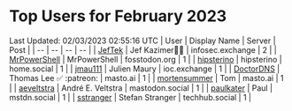 # Top Users for February 2023
Last Updated: 02/03/2023 02:55:16 UTC
| User | Display Name | Server | Post |
| -- | -- | -- | -- |
| [JefTek](https://infosec.exchange/@JefTek) | Jef Kazimer😶‍🌫️ | infosec.exchange | 2 |
| [MrPowerShell](https://fosstodon.org/@MrPowerShell) | MrPowerShell | fosstodon.org | 1 |
| [hipsterino](https://home.social/@hipsterino) | hipsterino | home.social | 1 |
| [jmau111](https://ioc.exchange/@jmau111) | Julien Maury | ioc.exchange | 1 |
| [DoctorDNS](https://masto.ai/@DoctorDNS) | Thomas Lee ✅ :patreon: | masto.ai | 1 |
| [mortensummer](https://masto.ai/@mortensummer) | Tom | masto.ai | 1 |
| [aeveltstra](https://mastodon.social/@aeveltstra) | André E. Veltstra | mastodon.social | 1 |
| [paulkater](https://mstdn.social/@paulkater) | Paul | mstdn.social | 1 |
| [sstranger](https://techhub.social/@sstranger) | Stefan Stranger | techhub.social | 1 |
